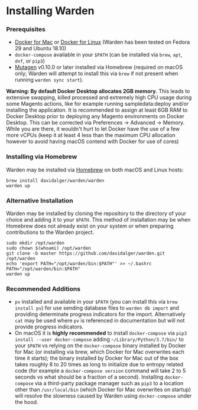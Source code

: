Installing Warden
==================================

### Prerequisites

* [Docker for Mac](https://hub.docker.com/editions/community/docker-ce-desktop-mac) or [Docker for Linux](https://docs.docker.com/install/) (Warden has been tested on Fedora 29 and Ubuntu 18.10)
* `docker-compose` available in your `$PATH` (can be installed via `brew`, `apt`, `dnf`, or `pip3`)
* [Mutagen](https://mutagen.io/) v0.10.0 or later installed via Homebrew (required on macOS only; Warden will attempt to install this via `brew` if not present when running `warden sync start`).

**Warning: By default Docker Desktop allocates 2GB memory.** This leads to extensive swapping, killed processed and extremely high CPU usage during some Magento actions, like for example running sampledata:deploy and/or installing the application. It is recommended to assign at least 6GB RAM to Docker Desktop prior to deploying any Magento environments on Docker Desktop. This can be corrected via Preferences -> Advanced -> Memory. While you are there, it wouldn't hurt to let Docker have the use of a few more vCPUs (keep it at least 4 less than the maximum CPU allocation however to avoid having macOS contend with Docker for use of cores)

### Installing via Homebrew

Warden may be installed via [Homebrew](https://brew.sh/) on both macOS and Linux hosts:

    brew install davidalger/warden/warden
    warden up

### Alternative Installation

Warden may be installed by cloning the repository to the directory of your choice and adding it to your `$PATH`. This method of installation may be when Homebrew does not already exist on your system or when preparing contributions to the Warden project.

    sudo mkdir /opt/warden
    sudo chown $(whoami) /opt/warden
    git clone -b master https://github.com/davidalger/warden.git /opt/warden
    echo 'export PATH="/opt/warden/bin:$PATH"' >> ~/.bashrc
    PATH="/opt/warden/bin:$PATH"
    warden up

### Recommended Additions

* `pv` installed and available in your `$PATH` (you can install this via `brew install pv`) for use sending database files to `warden db import` and providing determinate progress indicators for the import. Alternatively `cat` may be used where `pv` is referenced in documentation but will not provide progress indicators.
* On macOS it is **highly recommended** to install `docker-compose` via `pip3 install --user docker-compose` adding `~/Library/Python/3.7/bin/` to your `$PATH` vs relying on the `docker-compose` binary installed by Docker for Mac (or installing via brew, which Docker for Mac overwrites each time it starts); the binary installed by Docker for Mac out of the box takes roughly 8 to 20 times as long to initialize due to entropy related code (for example a `docker-compose version` command will take 2 to 5 seconds vs what should be a fraction of a second). Installing `docker-compose` via a third-party package manager such as `pip3` to a location other than `/usr/local/bin` (which Docker for Mac overwrites on startup) will resolve the slowness caused by Warden using `docker-compose` under the hood.
